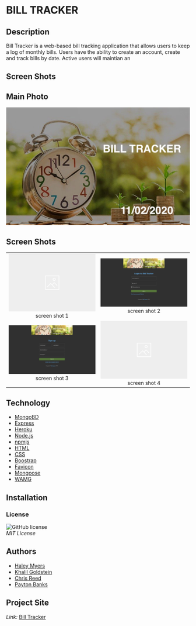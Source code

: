# BILL TRACKER

## Description
Bill Tracker is a web-based bill tracking application that allows users to keep a log of monthly bills. Users have the ability to create an account, create and track bills by date. Active users will maintian an 

## Screen Shots

## Main Photo
<span style="display:block;text-align:center">![Header Page](client/public/images/header.png)</span>

## Screen Shots

| | |
|:-------------------------:|:-------------------------:|
|![Workout-Tracker-Demo](client/public/images/shot1.png) screen shot 1| ![Workout-Tracker-Demo](client/public/images/shot2.png) screen shot 2|
|![Workout-Tracker-Demo](client/public/images/shot3.png) screen shot 3| ![Workout-Tracker-Demo](client/public/images/shot4.png) screen shot 4|

## Technology
* [MongoBD](https://www.mongodb.com/)
* [Express](https://www.npmjs.com/package/express)
* [Heroku](https://devcenter.heroku.com/categories/reference)
* [Node.js](https://nodejs.org/en/)
* [npmjs](https://docs.npmjs.com/)
* [HTML](https://developer.mozilla.org/en-US/docs/Web/HTML)
* [CSS](https://developer.mozilla.org/en-US/docs/Web/CSS)
* [Boostrap](https://getbootstrap.com/)
* [Favicon](https://favicon.io/favicon-converter/)
* [Mongoose](https://mongoosejs.com/docs/)
* [WAMG](https://app-manifest.firebaseapp.com/)

## Installation

### License  
![GitHub license](https://img.shields.io/badge/license-MIT-blue.svg) <br> *MIT License*

## Authors
- [Haley Myers](https://github.com/haleynmyers)
- [Khalil Goldstein](https://github.com/KelalArrzenai)
- [Chris Reed](https://github.com/cr31293)
- [Payton Banks](https://github.com/paytonbanks)

## Project Site
*Link:*
[Bill Tracker]()